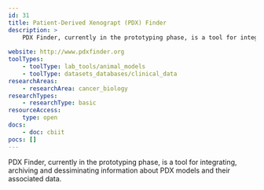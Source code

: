 ```yaml
---
id: 31
title: Patient-Derived Xenograpt (PDX) Finder
description: >
    PDX Finder, currently in the prototyping phase, is a tool for integrating , archiving, and dessiminating information about PDX models and their associated data.
    
website: http://www.pdxfinder.org
toolTypes:
    - toolType: lab_tools/animal_models
    - toolType: datasets_databases/clinical_data
researchAreas:
    - researchArea: cancer_biology
researchTypes:
    - researchType: basic
resourceAccess:
    type: open
docs:
    - doc: cbiit
pocs: []        
---
```

PDX Finder, currently in the prototyping phase, is a tool for integrating, archiving and dessiminating information about PDX models and their associated data.

